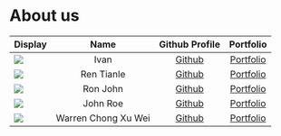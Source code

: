 # About us

Display |   Name   |               Github Profile                | Portfolio 
--------|:--------:|:-------------------------------------------:|:---------:
![](https://via.placeholder.com/100.png?text=Photo) |   Ivan   | [Github](https://github.com/ivanaitzliddat) | [Portfolio](docs/team/johndoe.md)
![](https://via.placeholder.com/100.png?text=Photo) | Ren Tianle  |  [Github](https://github.com/lelerer)    | [Portfolio](docs/team/johndoe.md)
![](https://via.placeholder.com/100.png?text=Photo) | Ron John |        [Github](https://github.com/)        | [Portfolio](docs/team/johndoe.md)
![](https://via.placeholder.com/100.png?text=Photo) | John Roe |        [Github](https://github.com/)        | [Portfolio](docs/team/johndoe.md)
![](https://via.placeholder.com/100.png?text=Photo) | Warren Chong Xu Wei | [Github](https://github.com/warrencxw) | [Portfolio](docs/team/johndoe.md)
